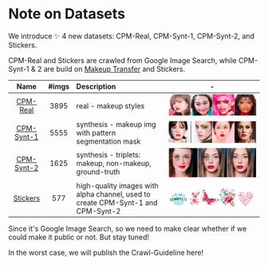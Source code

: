 # Note on Datasets

We introduce ✨ 4 new datasets: CPM-Real, CPM-Synt-1, CPM-Synt-2, and Stickers.

CPM-Real and Stickers are crawled from Google Image Search, while CPM-Synt-1 & 2 are build on [Makeup Transfer](http://liusi-group.com/projects/BeautyGAN) and Stickers.

|    Name  						  | #imgs | Description						   | - 									|
|:-------------------------------:|:-----:|:-----------------------------------|:----------------------------------:|
|[CPM-Real](./readme-about-data.md)| 3895  | real - makeup styles 			   |![CPM-Real.png](./imgs/CPM-Real.png)|
|[CPM-Synt-1](./readme-about-data.md)| 5555| synthesis - makeup img with pattern segmentation mask|![./imgs/CPM-Synt-1.png](./imgs/CPM-Synt-1.png)|
|[CPM-Synt-2](./readme-about-data.md)| 1625| synthesis - triplets: makeup, non-makeup, ground-truth|![./imgs/CPM-Synt-2.png](./imgs/CPM-Synt-2.png)|
|[Stickers](./readme-about-data.md)|577| high-quality images with alpha channel, used to create CPM-Synt-1 and CPM-Synt-2 |![Stickers.png](./imgs/Stickers.png)|

Since it's Google Image Search, so we need to make clear whether if we could make it public or not.
But stay tuned!

In the worst case, we will publish the Crawl-Guideline here!
